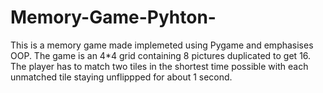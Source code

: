 # Memory-Game-Pyhton-
This is a memory game made implemeted using Pygame and emphasises OOP.
The game is an 4*4 grid containing 8 pictures duplicated to get 16.
The player has to match two tiles in the shortest time possible with each unmatched tile staying unflippped for about 1 second.
